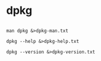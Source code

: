 # dpkg

## 

```shell
man dpkg &>dpkg-man.txt
```

```shell
dpkg --help &>dpkg-help.txt
```

```shell
dpkg --version &>dpkg-version.txt
```

